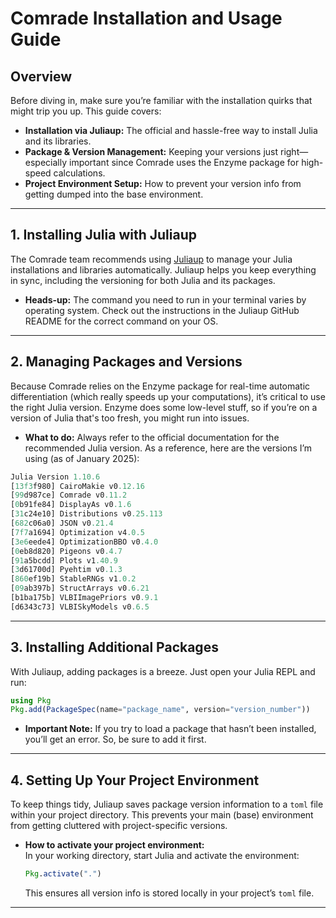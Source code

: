 # Comrade Installation and Usage Guide

## Overview

Before diving in, make sure you’re familiar with the installation quirks that might trip you up. This guide covers:

- **Installation via Juliaup:** The official and hassle-free way to install Julia and its libraries.
- **Package & Version Management:** Keeping your versions just right—especially important since Comrade uses the Enzyme package for high-speed calculations.
- **Project Environment Setup:** How to prevent your version info from getting dumped into the base environment.

---

## 1. Installing Julia with Juliaup

The Comrade team recommends using [Juliaup](https://github.com/JuliaLang/Juliaup) to manage your Julia installations and libraries automatically. Juliaup helps you keep everything in sync, including the versioning for both Julia and its packages.

- **Heads-up:** The command you need to run in your terminal varies by operating system. Check out the instructions in the Juliaup GitHub README for the correct command on your OS.

---

## 2. Managing Packages and Versions

Because Comrade relies on the Enzyme package for real-time automatic differentiation (which really speeds up your computations), it’s critical to use the right Julia version. Enzyme does some low-level stuff, so if you’re on a version of Julia that's too fresh, you might run into issues.

- **What to do:** Always refer to the official documentation for the recommended Julia version. As a reference, here are the versions I’m using (as of January 2025):

```julia
Julia Version 1.10.6
[13f3f980] CairoMakie v0.12.16
[99d987ce] Comrade v0.11.2
[0b91fe84] DisplayAs v0.1.6
[31c24e10] Distributions v0.25.113
[682c06a0] JSON v0.21.4
[7f7a1694] Optimization v4.0.5
[3e6eede4] OptimizationBBO v0.4.0
[0eb8d820] Pigeons v0.4.7
[91a5bcdd] Plots v1.40.9
[3d61700d] Pyehtim v0.1.3
[860ef19b] StableRNGs v1.0.2
[09ab397b] StructArrays v0.6.21
[b1ba175b] VLBIImagePriors v0.9.1
[d6343c73] VLBISkyModels v0.6.5
```

---

## 3. Installing Additional Packages

With Juliaup, adding packages is a breeze. Just open your Julia REPL and run:

```julia
using Pkg
Pkg.add(PackageSpec(name="package_name", version="version_number"))
```

- **Important Note:** If you try to load a package that hasn’t been installed, you’ll get an error. So, be sure to add it first.

---

## 4. Setting Up Your Project Environment

To keep things tidy, Juliaup saves package version information to a `toml` file within your project directory. This prevents your main (base) environment from getting cluttered with project-specific versions.

- **How to activate your project environment:**  
  In your working directory, start Julia and activate the environment:

  ```julia
  Pkg.activate(".")
  ```

  This ensures all version info is stored locally in your project’s `toml` file.

---
